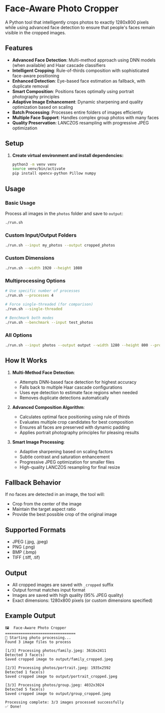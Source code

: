 # Face-Aware Photo Cropper

A Python tool that intelligently crops photos to exactly 1280x800 pixels while using advanced face detection to ensure that people's faces remain visible in the cropped images.

## Features

- **Advanced Face Detection**: Multi-method approach using DNN models (when available) and Haar cascade classifiers
- **Intelligent Cropping**: Rule-of-thirds composition with sophisticated face-aware positioning
- **Enhanced Detection**: Eye-based face estimation as fallback, with duplicate removal
- **Smart Composition**: Positions faces optimally using portrait photography principles
- **Adaptive Image Enhancement**: Dynamic sharpening and quality optimization based on scaling
- **Batch Processing**: Processes entire folders of images efficiently
- **Multiple Face Support**: Handles complex group photos with many faces
- **Quality Preservation**: LANCZOS resampling with progressive JPEG optimization

## Setup

1. **Create virtual environment and install dependencies:**
   ```bash
   python3 -m venv venv
   source venv/bin/activate
   pip install opencv-python Pillow numpy
   ```

## Usage

### Basic Usage
Process all images in the `photos` folder and save to `output`:
```bash
./run.sh
```

### Custom Input/Output Folders
```bash
./run.sh --input my_photos --output cropped_photos
```

### Custom Dimensions
```bash
./run.sh --width 1920 --height 1080
```

### Multiprocessing Options
```bash
# Use specific number of processes
./run.sh --processes 4

# Force single-threaded (for comparison)
./run.sh --single-threaded

# Benchmark both modes
./run.sh --benchmark --input test_photos
```

### All Options
```bash
./run.sh --input photos --output output --width 1280 --height 800 --processes 4
```

## How It Works

1. **Multi-Method Face Detection**: 
   - Attempts DNN-based face detection for highest accuracy
   - Falls back to multiple Haar cascade configurations
   - Uses eye detection to estimate face regions when needed
   - Removes duplicate detections automatically

2. **Advanced Composition Algorithm**:
   - Calculates optimal face positioning using rule of thirds
   - Evaluates multiple crop candidates for best composition
   - Ensures all faces are preserved with dynamic padding
   - Applies portrait photography principles for pleasing results

3. **Smart Image Processing**:
   - Adaptive sharpening based on scaling factors
   - Subtle contrast and saturation enhancement
   - Progressive JPEG optimization for smaller files
   - High-quality LANCZOS resampling for final resize

## Fallback Behavior

If no faces are detected in an image, the tool will:
- Crop from the center of the image
- Maintain the target aspect ratio
- Provide the best possible crop of the original image

## Supported Formats

- JPEG (.jpg, .jpeg)
- PNG (.png) 
- BMP (.bmp)
- TIFF (.tiff, .tif)

## Output

- All cropped images are saved with `_cropped` suffix
- Output format matches input format
- Images are saved with high quality (95% JPEG quality)
- Exact dimensions: 1280x800 pixels (or custom dimensions specified)

## Example Output

```
🖼️  Face-Aware Photo Cropper
================================
🚀 Starting photo processing...
Found 3 image files to process

[1/3] Processing photos/family.jpeg: 3616x2411
Detected 3 face(s)
Saved cropped image to output/family_cropped.jpeg

[2/3] Processing photos/portrait.jpeg: 1935x2592
Detected 1 face(s)
Saved cropped image to output/portrait_cropped.jpeg

[3/3] Processing photos/group.jpeg: 4032x3024
Detected 5 face(s)
Saved cropped image to output/group_cropped.jpeg

Processing complete: 3/3 images processed successfully
✅ Done!
```